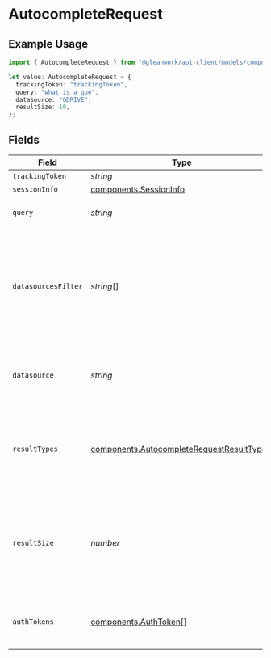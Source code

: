 # AutocompleteRequest

## Example Usage

```typescript
import { AutocompleteRequest } from "@gleanwork/api-client/models/components";

let value: AutocompleteRequest = {
  trackingToken: "trackingToken",
  query: "what is a que",
  datasource: "GDRIVE",
  resultSize: 10,
};
```

## Fields

| Field                                                                                                                    | Type                                                                                                                     | Required                                                                                                                 | Description                                                                                                              | Example                                                                                                                  |
| ------------------------------------------------------------------------------------------------------------------------ | ------------------------------------------------------------------------------------------------------------------------ | ------------------------------------------------------------------------------------------------------------------------ | ------------------------------------------------------------------------------------------------------------------------ | ------------------------------------------------------------------------------------------------------------------------ |
| `trackingToken`                                                                                                          | *string*                                                                                                                 | :heavy_minus_sign:                                                                                                       | N/A                                                                                                                      |                                                                                                                          |
| `sessionInfo`                                                                                                            | [components.SessionInfo](../../models/components/sessioninfo.md)                                                         | :heavy_minus_sign:                                                                                                       | N/A                                                                                                                      |                                                                                                                          |
| `query`                                                                                                                  | *string*                                                                                                                 | :heavy_minus_sign:                                                                                                       | Partially typed query.                                                                                                   | San Fra                                                                                                                  |
| `datasourcesFilter`                                                                                                      | *string*[]                                                                                                               | :heavy_minus_sign:                                                                                                       | Filter results to only those relevant to one or more datasources (e.g. jira, gdrive). Results are unfiltered if missing. |                                                                                                                          |
| `datasource`                                                                                                             | *string*                                                                                                                 | :heavy_minus_sign:                                                                                                       | Filter to only return results relevant to the given datasource.                                                          |                                                                                                                          |
| `resultTypes`                                                                                                            | [components.AutocompleteRequestResultType](../../models/components/autocompleterequestresulttype.md)[]                   | :heavy_minus_sign:                                                                                                       | Filter to only return results of the given type(s). All types may be returned if omitted.                                |                                                                                                                          |
| `resultSize`                                                                                                             | *number*                                                                                                                 | :heavy_minus_sign:                                                                                                       | Maximum number of results to be returned. If no value is provided, the backend will cap at 200.<br/>                     | 10                                                                                                                       |
| `authTokens`                                                                                                             | [components.AuthToken](../../models/components/authtoken.md)[]                                                           | :heavy_minus_sign:                                                                                                       | Auth tokens which may be used for federated results.                                                                     |                                                                                                                          |